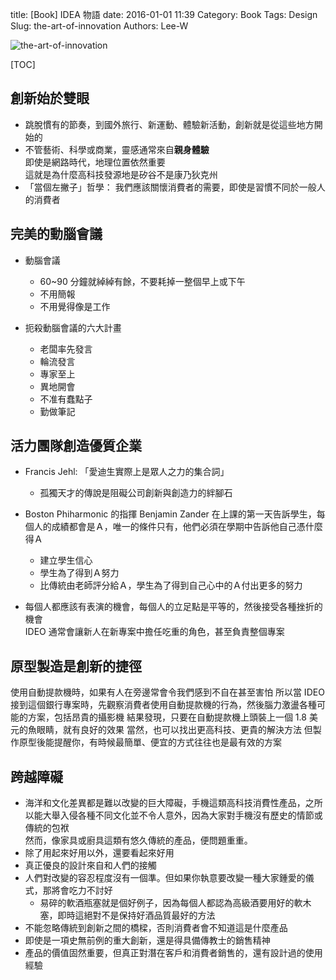 title: [Book] IDEA 物語
date: 2016-01-01 11:39
Category: Book
Tags: Design
Slug: the-art-of-innovation
Authors: Lee-W

![the-art-of-innovation](http://im1.book.com.tw/image/getImage?i=http://www.books.com.tw/img/001/018/29/0010182963.jpg&v=3c3d169c&w=348&h=348)

<!--more-->

[TOC]

## 創新始於雙眼

* 跳脫慣有的節奏，到國外旅行、新運動、體驗新活動，創新就是從這些地方開始的
* 不管藝術、科學或商業，靈感通常來自**親身體驗**  
  即使是網路時代，地理位置依然重要  
  這就是為什麼高科技發源地是矽谷不是康乃狄克州  
* 「當個左撇子」哲學： 我們應該關懷消費者的需要，即使是習慣不同於一般人的消費者

## 完美的動腦會議

* 動腦會議
    * 60~90 分鐘就綽綽有餘，不要耗掉一整個早上或下午
    * 不用簡報
    * 不用覺得像是工作

* 扼殺動腦會議的六大計畫
    * 老闆率先發言
    * 輪流發言
    * 專家至上
    * 異地開會
    * 不准有蠢點子
    * 勤做筆記

## 活力團隊創造優質企業

* Francis Jehl: 「愛迪生實際上是眾人之力的集合詞」
    * 孤獨天才的傳說是阻礙公司創新與創造力的絆腳石

* Boston Phiharmonic 的指揮 Benjamin Zander 在上課的第一天告訴學生，每個人的成績都會是Ａ，唯一的條件只有，他們必須在學期中告訴他自己憑什麼得Ａ
    * 建立學生信心
    * 學生為了得到Ａ努力
    * 比傳統由老師評分給Ａ，學生為了得到自己心中的Ａ付出更多的努力

* 每個人都應該有表演的機會，每個人的立足點是平等的，然後接受各種挫折的機會  
  IDEO 通常會讓新人在新專案中擔任吃重的角色，甚至負責整個專案

## 原型製造是創新的捷徑

使用自動提款機時，如果有人在旁邊常會令我們感到不自在甚至害怕
所以當 IDEO 接到這個銀行專案時，先觀察消費者使用自動提款機的行為，然後腦力激盪各種可能的方案，包括昂貴的攝影機
結果發現，只要在自動提款機上頭裝上一個 1.8 美元的魚眼睛，就有良好的效果
當然，也可以找出更高科技、更貴的解決方法
但製作原型後能提醒你，有時候最簡單、便宜的方式往往也是最有效的方案

## 跨越障礙

* 海洋和文化差異都是難以改變的巨大障礙，手機這類高科技消費性產品，之所以能大舉入侵各種不同文化並不令人意外，因為大家對手機沒有歷史的情節或傳統的包袱  
  然而，像家具或廚具這類有悠久傳統的產品，便問題重重。
* 除了用起來好用以外，還要看起來好用
* 真正優良的設計來自和人們的接觸
* 人們對改變的容忍程度沒有一個準。但如果你執意要改變一種大家鍾愛的儀式，那將會吃力不討好
    * 易碎的軟酒瓶塞就是個好例子，因為每個人都認為高級酒要用好的軟木塞，即時這絕對不是保持好酒品質最好的方法
* 不能忽略傳統到創新之間的橋樑，否則消費者會不知道這是什麼產品
* 即使是一項史無前例的重大創新，還是得具備傳教士的銷售精神
* 產品的價值固然重要，但真正對潛在客戶和消費者銷售的，還有設計過的使用經驗
